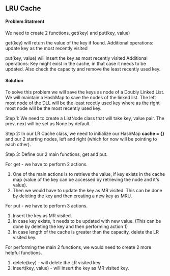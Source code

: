 ## LRU Cache

#### Problem Statment

We need to create 2 functions, get(key) and put(key, value)

get(key) will return the value of the key if found. 
Additional operations: update key as the most recently visited

put(key, value) will insert the key as most recently visited
Additional operations: Key might exist in the cache, in that case it needs to be updated. Also check the capacity and remove the least recently used key. 

#### Solution

To solve this problem we will save the keys as node of a Doubly Linked List. We will maintain a HashMap to save the nodes of the linked list. The left most node of the DLL will be the least recetly used key where as the right most node will be the most recently used key. 

Step 1: We need to create a ListNode class that will take key, value pair. The prev, next will be set as None by default. 

Step 2: In our LR Cache class, we need to initialize our HashMap <b>cache = {}</b> and our 2 starting nodes, left and right (which for now will be pointing to each other). 

Step 3: Define our 2 main functions, get and put. 

For get - we have to perform 2 actions. 
1. One of the main actions is to retrieve the value, if key exists in the cache map (value of the key can be accessed by retrieving the node and it's value). 
2. Then we would have to update the key as MR visited. This can be done by deleting the key and then creating a new key as MRU. 

For put - we have to perform 3 actions. 
1. Insert the key as MR visited. 
2. In case key exists, it needs to be updated with new value. (This can be done by deleting the key and then performing action 1)
3. In case length of the cache is greater than the capacity, delete the LR visited key. 

For performing the main 2 functions, we would need to create 2 more helpful functions. 

1. delete(key) - will delete the LR visited key
2. insert(key, value) - will insert the key as MR visited key. 
